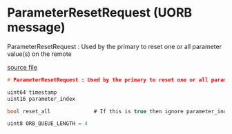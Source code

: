 # ParameterResetRequest (UORB message)

ParameterResetRequest : Used by the primary to reset one or all parameter value(s) on the remote

[source file](https://github.com/PX4/PX4-Autopilot/blob/main/msg/ParameterResetRequest.msg)

```c
# ParameterResetRequest : Used by the primary to reset one or all parameter value(s) on the remote

uint64 timestamp
uint16 parameter_index

bool reset_all              # If this is true then ignore parameter_index

uint8 ORB_QUEUE_LENGTH = 4

```
